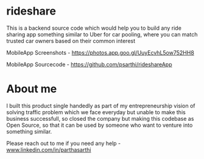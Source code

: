 # rideshare

This is a backend source code which would help you to build any ride sharing app something similar to Uber for car pooling, where you can match trusted car owners based on their common interest

MobileApp Screenshots - https://photos.app.goo.gl/UuyEcvhL5ow752HH8

MobileApp Sourcecode - https://github.com/psarthi/rideshareApp

# About me

I built this product single handedly as part of my entrepreneurship vision of solving traffic problem which we face everyday but unable to make this business successfull, so closed the company but making this codebase as Open Source, so that it can be used by someone who want to venture into something similar.

Please reach out to me if you need any help -  www.linkedin.com/in/parthasarthi


